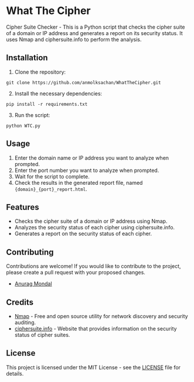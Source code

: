 # What The Cipher

Cipher Suite Checker - This is a Python script that checks the cipher suite of a domain or IP address and generates a report on its security status. It uses Nmap and ciphersuite.info to perform the analysis.

## Installation

1.  Clone the repository:

`git clone https://github.com/anmolksachan/WhatTheCipher.git` 

2.  Install the necessary dependencies:

`pip install -r requirements.txt` 

3.  Run the script:

`python WTC.py` 

## Usage

1.  Enter the domain name or IP address you want to analyze when prompted.
2.  Enter the port number you want to analyze when prompted.
3.  Wait for the script to complete.
4.  Check the results in the generated report file, named `{domain}_{port}_report.html`.

## Features

-   Checks the cipher suite of a domain or IP address using Nmap.
-   Analyzes the security status of each cipher using ciphersuite.info.
-   Generates a report on the security status of each cipher.

## Contributing
Contributions are welcome! If you would like to contribute to the project, please create a pull request with your proposed changes.
-   [Anurag Mondal](https://github.com/7ragnarok7) 

## Credits
-   [Nmap](https://nmap.org/) - Free and open source utility for network discovery and security auditing.
-   [ciphersuite.info](https://ciphersuite.info/) - Website that provides information on the security status of cipher suites.

## License

This project is licensed under the MIT License - see the [LICENSE](https://raw.githubusercontent.com/anmolksachan/WhatTheCipher/main/LICENSE) file for details.

